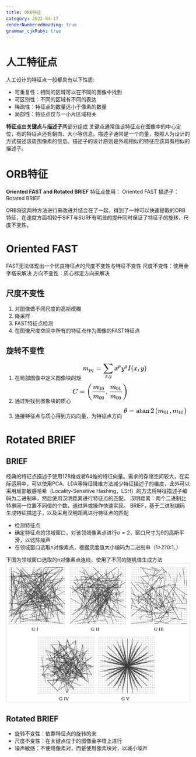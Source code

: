 ```yaml
---
title: ORB特征
category: 2022-04-17
renderNumberedHeading: true
grammar_cjkRuby: true
---
```



# 人工特征点
人工设计的特征点一般都具有以下性质:
- 可重复性：相同的区域可以在不同的图像中找到
- 可区别性：不同的区域有不同的表达
- 稀疏性：特征点的数量远小于像素的数量
- 局部性：特征点仅与一小片区域相关

**特征点**由**关键点**与**描述子**两部分组成
关键点通常值该特征点在图像中的中心定位，有的特征点还有朝向、大小等信息。描述子通常是一个向量，按照人为设计的方式描述该周围像素的信息。描述子的设计原则是外观相似的特征应该具有相似的描述子。

# ORB特征
**Oriented FAST and Rotated BRIEF**
特征点使用： Oriented FAST
描述子：Rotated BRIEF

ORB将这两种方法进行来改进并结合在了一起，得到了一种可以快速提取的ORB特征，在速度方面相较于SIFT与SURF有明显的提升同时保证了特征子的旋转、尺度不变性。

# Oriented FAST
FAST无法体现出一个优良特征点的尺度不变性与特征不变性
尺度不变性：使用金字塔来解决
方向不变性：质心标定方向来解决

## 尺度不变性
1. 对图像做不同尺度的高斯模糊
2. 降采样
3. FAST特征点检测
4. 在图像尺度空间中所有的特征点作为图像的FAST特征点

## 旋转不变性
1. 在局部图像中定义图像块的矩
   ![enter description here](./images/1650245567465.png)
2. 通过矩找到图象块的质心
   ![enter description here](./images/1650245577093.png)
3. 连接特征点与质心得到方向向量，为特征点方向
   ![enter description here](./images/1650245586868.png)
   
   
# Rotated BRIEF
## BRIEF
经典的特征点描述子使用128维或者64维的特征向量。需求的存储空间较大，在实际运用中，可以使用PCA、LDA等特征降维方法减少特征描述子的维度，此外可以采用局部敏感哈希（Locality-Sensitive Hashing，LSH）的方法将特征描述子编码为二进制串，然后使用汉明距离进行特征点的匹配。
汉明距离：两个二进制比特串同一位置不同值的个数，通过异或操作快速实现。
BRIEF，基于二进制编码生成特征描述子，以及采用汉明距离进行特征点的匹配
- 检测特征点
- 确定特征点的领域窗口，对该领域像素点进行$\sigma=2$，窗口尺寸为9的高斯平滑，以滤除噪声
- 在领域窗口选取n对像素点，根据灰度值大小编码为二进制串（1>2?0:1、）

下图为领域窗口选取的n对像素点连线，使用了不同的随机值生成方法
![enter description here](./images/1650247305090.png)

## Rotated BRIEF
- 旋转不变性：依靠特征点的旋转的来
- 尺度不变性：在关键点位于的图像金字塔上进行
- 噪声敏感：不使用像素对，而是使用像素块对，以减小噪声



